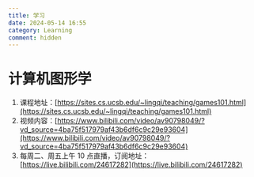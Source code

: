 ```yaml
---
title: 学习
date: 2024-05-14 16:55
category: Learning
comment: hidden
---
```


# 计算机图形学

1. 课程地址：[https://sites.cs.ucsb.edu/~lingqi/teaching/games101.html](https://sites.cs.ucsb.edu/~lingqi/teaching/games101.html)
2. 视频内容：[https://www.bilibili.com/video/av90798049/?vd_source=4ba75f517979af43b6df6c9c29e93604](https://www.bilibili.com/video/av90798049/?vd_source=4ba75f517979af43b6df6c9c29e93604)
3. 每周二、周五上午 10 点直播，订阅地址：[https://live.bilibili.com/24617282](https://live.bilibili.com/24617282)
